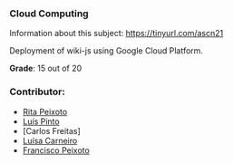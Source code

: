 ###  Cloud Computing 

Information about this subject: https://tinyurl.com/ascn21

Deployment of wiki-js using Google Cloud Platform.

**Grade**: 15 out of 20

### Contributor:
- [Rita Peixoto](https://github.com/rita-peixoto)
- [Luís Pinto](https://github.com/L-Pinto)
- [Carlos Freitas]
- [Luísa Carneiro](https://github.com/Analucar)
- [Francisco Peixoto](https://github.com/eramsodoiseuros)
